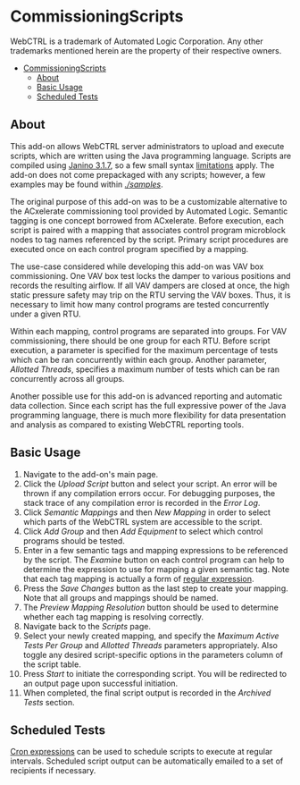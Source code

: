 # CommissioningScripts

WebCTRL is a trademark of Automated Logic Corporation. Any other trademarks mentioned herein are the property of their respective owners.

- [CommissioningScripts](#commissioningscripts)
  - [About](#about)
  - [Basic Usage](#basic-usage)
  - [Scheduled Tests](#scheduled-tests)

## About

This add-on allows WebCTRL server administrators to upload and execute scripts, which are written using the Java programming language. Scripts are compiled using [Janino 3.1.7](http://janino-compiler.github.io/janino/), so a few small syntax [limitations](http://janino-compiler.github.io/janino/#limitations) apply. The add-on does not come prepackaged with any scripts; however, a few examples may be found within [*./samples*](./samples).

The original purpose of this add-on was to be a customizable alternative to the ACxelerate commissioning tool provided by Automated Logic. Semantic tagging is one concept borrowed from ACxelerate. Before execution, each script is paired with a mapping that associates control program microblock nodes to tag names referenced by the script. Primary script procedures are executed once on each control program specified by a mapping.

The use-case considered while developing this add-on was VAV box commissioning. One VAV box test locks the damper to various positions and records the resulting airflow. If all VAV dampers are closed at once, the high static pressure safety may trip on the RTU serving the VAV boxes. Thus, it is necessary to limit how many control programs are tested concurrently under a given RTU.

Within each mapping, control programs are separated into groups. For VAV commissioning, there should be one group for each RTU. Before script execution, a parameter is specified for the maximum percentage of tests which can be ran concurrently within each group. Another parameter, *Allotted Threads*, specifies a maximum number of tests which can be ran concurrently across all groups.

Another possible use for this add-on is advanced reporting and automatic data collection. Since each script has the full expressive power of the Java programming language, there is much more flexibility for data presentation and analysis as compared to existing WebCTRL reporting tools.

## Basic Usage

1. Navigate to the add-on's main page.
2. Click the *Upload Script* button and select your script. An error will be thrown if any compilation errors occur. For debugging purposes, the stack trace of any compilation error is recorded in the *Error Log*.
3. Click *Semantic Mappings* and then *New Mapping* in order to select which parts of the WebCTRL system are accessible to the script.
4. Click *Add Group* and then *Add Equipment* to select which control programs should be tested.
5. Enter in a few semantic tags and mapping expressions to be referenced by the script. The *Examine* button on each control program can help to determine the expression to use for mapping a given semantic tag. Note that each tag mapping is actually a form of [regular expression](https://docs.oracle.com/en/java/javase/18/docs/api/java.base/java/util/regex/Pattern.html).
6. Press the *Save Changes* button as the last step to create your mapping. Note that all groups and mappings should be named.
7. The *Preview Mapping Resolution* button should be used to determine whether each tag mapping is resolving correctly.
8. Navigate back to the *Scripts* page.
9. Select your newly created mapping, and specify the *Maximum Active Tests Per Group* and *Allotted Threads* parameters appropriately. Also toggle any desired script-specific options in the parameters column of the script table.
10. Press *Start* to initiate the corresponding script. You will be redirected to an output page upon successful initiation.
11. When completed, the final script output is recorded in the *Archived Tests* section.

## Scheduled Tests

[Cron expressions](https://docs.spring.io/spring-framework/docs/current/javadoc-api/org/springframework/scheduling/support/CronExpression.html#parse-java.lang.String-) can be used to schedule scripts to execute at regular intervals. Scheduled script output can be automatically emailed to a set of recipients if necessary.